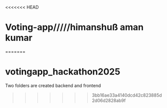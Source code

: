 <<<<<<< HEAD
# Voting-app/////himanshuß      aman kumar
=======
# votingapp_hackathon2025
Two folders are created backend and frontend
>>>>>>> 3bb16ae33a4140dcd42c823885d2d06d2828ab9f
